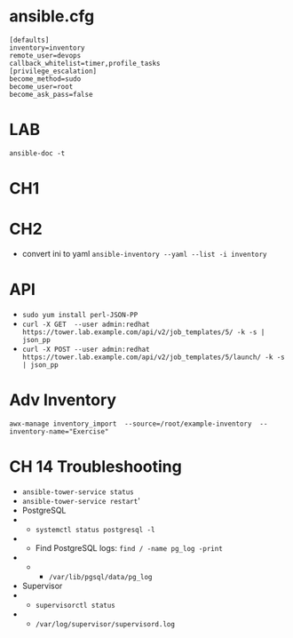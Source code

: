 # ansible.cfg
```
[defaults]
inventory=inventory
remote_user=devops
callback_whitelist=timer,profile_tasks
[privilege_escalation]
become_method=sudo
become_user=root
become_ask_pass=false
```

# LAB
`ansible-doc -t`
# CH1

# CH2
- convert ini to yaml `ansible-inventory --yaml --list -i inventory`

# API
- `sudo yum install perl-JSON-PP`
-  `curl -X GET  --user admin:redhat  https://tower.lab.example.com/api/v2/job_templates/5/ -k -s | json_pp`
- `curl -X POST --user admin:redhat  https://tower.lab.example.com/api/v2/job_templates/5/launch/ -k -s | json_pp`

# Adv Inventory
`awx-manage inventory_import  --source=/root/example-inventory  --inventory-name="Exercise"`

# CH 14 Troubleshooting
- `ansible-tower-service status`
- `ansible-tower-service restart`'
- PostgreSQL
- -  `systemctl status postgresql -l`
- -  Find PostgreSQL logs: `find / -name pg_log -print`
- - -  `/var/lib/pgsql/data/pg_log`
- Supervisor
- - `supervisorctl status`
- - `/var/log/supervisor/supervisord.log`
